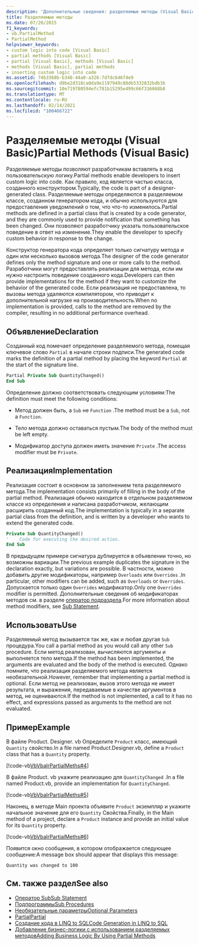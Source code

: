 ```yaml
---
description: 'Дополнительные сведения: разделяемые методы (Visual Basic)'
title: Разделяемые методы
ms.date: 07/20/2015
f1_keywords:
- vb.PartialMethod
- PartialMethod
helpviewer_keywords:
- custom logic into code [Visual Basic]
- partial methods [Visual Basic]
- partial [Visual Basic], methods [Visual Basic]
- methods [Visual Basic], partial methods
- inserting custom logic into code
ms.assetid: 74b3368b-b348-44a0-a326-7d7dc646f4e9
ms.openlocfilehash: d9be2d318ca0da9e1197949c88db5332832bdb3b
ms.sourcegitcommit: 10e719780594efc781b15295e499c66f316068b8
ms.translationtype: MT
ms.contentlocale: ru-RU
ms.lasthandoff: 02/14/2021
ms.locfileid: "100466722"
---
```

# <a name="partial-methods-visual-basic"></a><span data-ttu-id="cc11f-103">Разделяемые методы (Visual Basic)</span><span class="sxs-lookup"><span data-stu-id="cc11f-103">Partial Methods (Visual Basic)</span></span>

<span data-ttu-id="cc11f-104">Разделяемые методы позволяют разработчикам вставлять в код пользовательскую логику.</span><span class="sxs-lookup"><span data-stu-id="cc11f-104">Partial methods enable developers to insert custom logic into code.</span></span> <span data-ttu-id="cc11f-105">Как правило, код является частью класса, созданного конструктором.</span><span class="sxs-lookup"><span data-stu-id="cc11f-105">Typically, the code is part of a designer-generated class.</span></span> <span data-ttu-id="cc11f-106">Разделяемые методы определяются в разделяемом классе, созданном генератором кода, и обычно используются для предоставления уведомлений о том, что что-то изменилось.</span><span class="sxs-lookup"><span data-stu-id="cc11f-106">Partial methods are defined in a partial class that is created by a code generator, and they are commonly used to provide notification that something has been changed.</span></span> <span data-ttu-id="cc11f-107">Они позволяют разработчику указать пользовательское поведение в ответ на изменение.</span><span class="sxs-lookup"><span data-stu-id="cc11f-107">They enable the developer to specify custom behavior in response to the change.</span></span>  
  
 <span data-ttu-id="cc11f-108">Конструктор генератора кода определяет только сигнатуру метода и один или несколько вызовов метода.</span><span class="sxs-lookup"><span data-stu-id="cc11f-108">The designer of the code generator defines only the method signature and one or more calls to the method.</span></span> <span data-ttu-id="cc11f-109">Разработчики могут предоставлять реализации для метода, если им нужно настроить поведение созданного кода.</span><span class="sxs-lookup"><span data-stu-id="cc11f-109">Developers can then provide implementations for the method if they want to customize the behavior of the generated code.</span></span> <span data-ttu-id="cc11f-110">Если реализация не предоставлена, то вызовы метода удаляются компилятором, что приводит к дополнительной нагрузке на производительность.</span><span class="sxs-lookup"><span data-stu-id="cc11f-110">When no implementation is provided, calls to the method are removed by the compiler, resulting in no additional performance overhead.</span></span>  
  
## <a name="declaration"></a><span data-ttu-id="cc11f-111">Объявление</span><span class="sxs-lookup"><span data-stu-id="cc11f-111">Declaration</span></span>  

 <span data-ttu-id="cc11f-112">Созданный код помечает определение разделяемого метода, помещая ключевое слово `Partial` в начале строки подписи.</span><span class="sxs-lookup"><span data-stu-id="cc11f-112">The generated code marks the definition of a partial method by placing the keyword `Partial` at the start of the signature line.</span></span>  
  
```vb  
Partial Private Sub QuantityChanged()  
End Sub  
```  
  
 <span data-ttu-id="cc11f-113">Определение должно соответствовать следующим условиям:</span><span class="sxs-lookup"><span data-stu-id="cc11f-113">The definition must meet the following conditions:</span></span>  
  
- <span data-ttu-id="cc11f-114">Метод должен быть, а `Sub` не `Function` .</span><span class="sxs-lookup"><span data-stu-id="cc11f-114">The method must be a `Sub`, not a `Function`.</span></span>  
  
- <span data-ttu-id="cc11f-115">Тело метода должно оставаться пустым.</span><span class="sxs-lookup"><span data-stu-id="cc11f-115">The body of the method must be left empty.</span></span>  
  
- <span data-ttu-id="cc11f-116">Модификатор доступа должен иметь значение `Private` .</span><span class="sxs-lookup"><span data-stu-id="cc11f-116">The access modifier must be `Private`.</span></span>  
  
## <a name="implementation"></a><span data-ttu-id="cc11f-117">Реализация</span><span class="sxs-lookup"><span data-stu-id="cc11f-117">Implementation</span></span>  

 <span data-ttu-id="cc11f-118">Реализация состоит в основном за заполнением тела разделяемого метода.</span><span class="sxs-lookup"><span data-stu-id="cc11f-118">The implementation consists primarily of filling in the body of the partial method.</span></span> <span data-ttu-id="cc11f-119">Реализация обычно находится в отдельном разделяемом классе из определения и написана разработчиком, желающим расширить созданный код.</span><span class="sxs-lookup"><span data-stu-id="cc11f-119">The implementation is typically in a separate partial class from the definition, and is written by a developer who wants to extend the generated code.</span></span>  
  
```vb  
Private Sub QuantityChanged()  
'    Code for executing the desired action.  
End Sub  
```  
  
 <span data-ttu-id="cc11f-120">В предыдущем примере сигнатура дублируется в объявлении точно, но возможны вариации.</span><span class="sxs-lookup"><span data-stu-id="cc11f-120">The previous example duplicates the signature in the declaration exactly, but variations are possible.</span></span> <span data-ttu-id="cc11f-121">В частности, можно добавить другие модификаторы, например `Overloads` или `Overrides` .</span><span class="sxs-lookup"><span data-stu-id="cc11f-121">In particular, other modifiers can be added, such as `Overloads` or `Overrides`.</span></span> <span data-ttu-id="cc11f-122">Допускается только один `Overrides` модификатор.</span><span class="sxs-lookup"><span data-stu-id="cc11f-122">Only one `Overrides` modifier is permitted.</span></span> <span data-ttu-id="cc11f-123">Дополнительные сведения об модификаторах методов см. в разделе [оператор подраздела](../../../language-reference/statements/sub-statement.md).</span><span class="sxs-lookup"><span data-stu-id="cc11f-123">For more information about method modifiers, see [Sub Statement](../../../language-reference/statements/sub-statement.md).</span></span>  
  
## <a name="use"></a><span data-ttu-id="cc11f-124">Использовать</span><span class="sxs-lookup"><span data-stu-id="cc11f-124">Use</span></span>  

 <span data-ttu-id="cc11f-125">Разделяемый метод вызывается так же, как и любая другая `Sub` процедура.</span><span class="sxs-lookup"><span data-stu-id="cc11f-125">You call a partial method as you would call any other `Sub` procedure.</span></span> <span data-ttu-id="cc11f-126">Если метод реализован, вычисляются аргументы и выполняется тело метода.</span><span class="sxs-lookup"><span data-stu-id="cc11f-126">If the method has been implemented, the arguments are evaluated and the body of the method is executed.</span></span> <span data-ttu-id="cc11f-127">Однако помните, что реализация разделяемого метода является необязательной.</span><span class="sxs-lookup"><span data-stu-id="cc11f-127">However, remember that implementing a partial method is optional.</span></span> <span data-ttu-id="cc11f-128">Если метод не реализован, вызов этого метода не имеет результата, и выражения, передаваемые в качестве аргументов в метод, не оцениваются.</span><span class="sxs-lookup"><span data-stu-id="cc11f-128">If the method is not implemented, a call to it has no effect, and expressions passed as arguments to the method are not evaluated.</span></span>  
  
## <a name="example"></a><span data-ttu-id="cc11f-129">Пример</span><span class="sxs-lookup"><span data-stu-id="cc11f-129">Example</span></span>  

 <span data-ttu-id="cc11f-130">В файле Product. Designer. vb Определите `Product` класс, имеющий `Quantity` свойство.</span><span class="sxs-lookup"><span data-stu-id="cc11f-130">In a file named Product.Designer.vb, define a `Product` class that has a `Quantity` property.</span></span>  
  
 [!code-vb[VbVbalrPartialMeths#4](~/samples/snippets/visualbasic/VS_Snippets_VBCSharp/VbVbalrPartialMeths/VB/Class1.vb#4)]  
  
 <span data-ttu-id="cc11f-131">В файле Product. vb укажите реализацию для `QuantityChanged` .</span><span class="sxs-lookup"><span data-stu-id="cc11f-131">In a file named Product.vb, provide an implementation for `QuantityChanged`.</span></span>  
  
 [!code-vb[VbVbalrPartialMeths#5](~/samples/snippets/visualbasic/VS_Snippets_VBCSharp/VbVbalrPartialMeths/VB/Class1.vb#5)]  
  
 <span data-ttu-id="cc11f-132">Наконец, в методе Main проекта объявите `Product` экземпляр и укажите начальное значение для его `Quantity` Свойства.</span><span class="sxs-lookup"><span data-stu-id="cc11f-132">Finally, in the Main method of a project, declare a `Product` instance and provide an initial value for its `Quantity` property.</span></span>  
  
 [!code-vb[VbVbalrPartialMeths#6](~/samples/snippets/visualbasic/VS_Snippets_VBCSharp/VbVbalrPartialMeths/VB/Class1.vb#6)]  
  
 <span data-ttu-id="cc11f-133">Появится окно сообщения, в котором отображается следующее сообщение:</span><span class="sxs-lookup"><span data-stu-id="cc11f-133">A message box should appear that displays this message:</span></span>  
  
 `Quantity was changed to 100`  
  
## <a name="see-also"></a><span data-ttu-id="cc11f-134">См. также раздел</span><span class="sxs-lookup"><span data-stu-id="cc11f-134">See also</span></span>

- [<span data-ttu-id="cc11f-135">Оператор Sub</span><span class="sxs-lookup"><span data-stu-id="cc11f-135">Sub Statement</span></span>](../../../language-reference/statements/sub-statement.md)
- [<span data-ttu-id="cc11f-136">Подпрограммы</span><span class="sxs-lookup"><span data-stu-id="cc11f-136">Sub Procedures</span></span>](./sub-procedures.md)
- [<span data-ttu-id="cc11f-137">Необязательные параметры</span><span class="sxs-lookup"><span data-stu-id="cc11f-137">Optional Parameters</span></span>](./optional-parameters.md)
- [<span data-ttu-id="cc11f-138">Partial</span><span class="sxs-lookup"><span data-stu-id="cc11f-138">Partial</span></span>](../../../language-reference/modifiers/partial.md)
- [<span data-ttu-id="cc11f-139">Создание кода в LINQ to SQL</span><span class="sxs-lookup"><span data-stu-id="cc11f-139">Code Generation in LINQ to SQL</span></span>](../../../../framework/data/adonet/sql/linq/code-generation-in-linq-to-sql.md)
- [<span data-ttu-id="cc11f-140">Добавление бизнес-логики с использованием разделяемых методов</span><span class="sxs-lookup"><span data-stu-id="cc11f-140">Adding Business Logic By Using Partial Methods</span></span>](../../../../framework/data/adonet/sql/linq/adding-business-logic-by-using-partial-methods.md)
